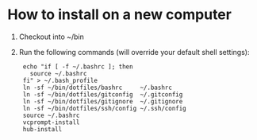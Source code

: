 How to install on a new computer
================================

1. Checkout into ~/bin
2. Run the following commands (will override your default shell settings):

        echo "if [ -f ~/.bashrc ]; then
          source ~/.bashrc
        fi" > ~/.bash_profile
        ln -sf ~/bin/dotfiles/bashrc     ~/.bashrc
        ln -sf ~/bin/dotfiles/gitconfig  ~/.gitconfig
        ln -sf ~/bin/dotfiles/gitignore  ~/.gitignore
        ln -sf ~/bin/dotfiles/ssh/config ~/.ssh/config
        source ~/.bashrc
        vcprompt-install
        hub-install
        